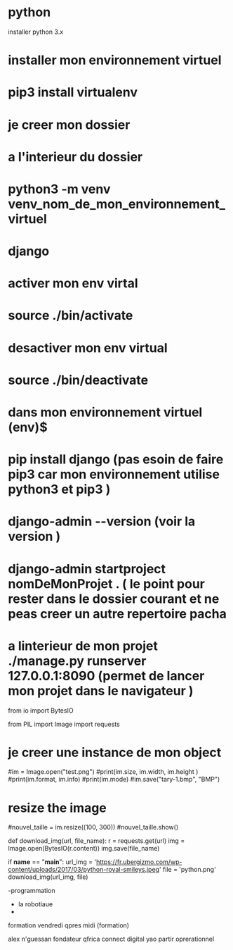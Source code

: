 # python
installer python 3.x


# installer mon environnement virtuel 
# pip3 install virtualenv



# je creer mon dossier 
# a l'interieur du dossier

# python3 -m venv venv_nom_de_mon_environnement_virtuel 


# django 

# activer mon env virtal 
# source ./bin/activate

# desactiver mon env virtual
# source ./bin/deactivate


# dans mon environnement virtuel (env)$

# pip install django (pas esoin de faire pip3 car mon environnement utilise python3 et pip3 )

# django-admin --version (voir la version )

# django-admin startproject nomDeMonProjet . ( le point pour rester dans le dossier courant et ne peas creer un autre repertoire pacha
 
 # a linterieur de mon projet ./manage.py runserver 127.0.0.1:8090 (permet de lancer mon projet dans le navigateur )
 
 
from io import  BytesIO

from PIL import Image
import requests

# je creer une instance de mon object
#im = Image.open("test.png")
#print(im.size, im.width, im.height )
#print(im.format, im.info)
#print(im.mode)
#im.save("tary-1.bmp", "BMP")

# resize the image

#nouvel_taille = im.resize((100, 300))
#nouvel_taille.show()



def download_img(url, file_name):
    r = requests.get(url)
    img = Image.open(BytesIO(r.content))
    img.save(file_name)



if __name__ == "__main__":
    url_img = 'https://fr.ubergizmo.com/wp-content/uploads/2017/03/python-royal-smileys.jpeg'
    file = 'python.png'
    download_img(url_img, file)


-programmation
- la robotiaue 
- 

formation vendredi qpres midi (formation)



alex n'guessan fondateur qfrica connect digital
yao partir oprerationnel
